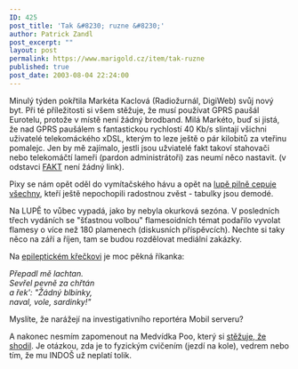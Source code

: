 ```yaml
---
ID: 425
post_title: 'Tak &#8230; ruzne &#8230;'
author: Patrick Zandl
post_excerpt: ""
layout: post
permalink: https://www.marigold.cz/item/tak-ruzne
published: true
post_date: 2003-08-04 22:24:00
---
```

<P>Minulý týden pokřtila Markéta Kaclová (Radiožurnál, DigiWeb) svůj nový byt. Při té příležitosti si všem stěžuje, že musí používat GPRS paušál Eurotelu, protože v místě není žádný brodband. Milá Markéto, buď si jistá, že nad&#160;GPRS paušálem&#160;s fantastickou rychlostí 40 Kb/s slintají všichni uživatelé telekomáckého xDSL, kterým to leze ještě o pár kilobitů za vteřinu pomalejc. Jen by mě zajímalo, jestli jsou užviatelé fakt takoví stahovači nebo telekomáčtí lameři (pardon administrátoři) zas neumí něco nastavit. (v odstavci <U>FAKT</U> není žádný link).</P>
<P>Pixy se nám opět oděl do vymítačského hávu a opět na <A href="http://www.lupa.cz/clanek.php3?show=2953">lupě pilně cepuje všechny</A>, kteří ještě nepochopili radostnou zvěst - tabulky jsou demodé.</P>
<P>Na LUPĚ to vůbec vypadá, jako by nebyla okurková sezóna. V posledních třech vydáních se "šťastnou volbou" flamesoidních témat podařilo vyvolat flamesy o více než 180 plamenech (diskusních příspěvcích). Nechte si taky něco na září a říjen, tam se budou rozdělovat mediální zakázky.</P>
<P>Na <A href="http://blog.lide.cz/epileptickykrecek">epileptickém křečkovi</A> je moc pěkná říkanka:</P>
<P><EM>Přepadl mě lachtan.<BR>Sevřel pevně za chřtán<BR>a řek': "Žádný blbinky,<BR>naval, vole, sardinky!"</EM> </P>
<P>Myslíte, že narážejí na investigativního reportéra Mobil serveru?</P>
<P>A nakonec nesmím zapomenout na Medvídka Poo, který si <A href="http://www.pooh.cz/a.asp?a=2005660&amp;db=">stěžuje, že shodil</A>. Je otázkou, zda je to fyzickým cvičením (jezdí na kole), vedrem&#160;nebo tím, že mu INDOŠ už neplatí tolik.&#160;</P>